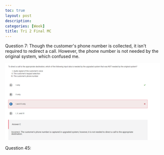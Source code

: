 ```yaml
---
toc: true
layout: post
description:
categories: [Week]
title: Tri 2 Final MC
---
```


Question 7:
Though the customer's phone number is collected, it isn't required to redirect a call. However, the phone number is not needed by the original system, which confused me.

<img src="images/mcq27.png">

Question 45:
